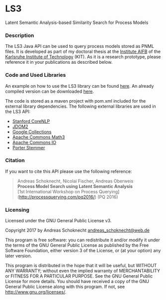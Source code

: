 # LS3
Latent Semantic Analysis-based Similarity Search for Process Models

### Description
The LS3 Java API can be used to query process models stored as PNML files. It is developed as part of my doctoral thesis at the [Institute AIFB](http://www.aifb.kit.edu/web/Hauptseite/en) of the [Karlsruhe Institute of Technology](http://www.kit.edu/english/index.php) (KIT). As it is a research prototype, please reference it in your publications as described below.

### Code and Used Libraries
An example on how to use the LS3 library can be found [here](https://github.com/ASchoknecht/LS3/wiki/LS3-Usage). An already compiled version can be downloaded [here](http://butler.aifb.kit.edu/asc/LS3/LS3-1.0-jar-with-dependencies.jar).

The code is stored as a maven project with pom.xml included for the external library dependencies. The following external libraries are used in the LS3 API:

* [Stanford CoreNLP](http://stanfordnlp.github.io/CoreNLP/)
* [JDOM2](http://www.jdom.org/)
* [Google Collections](https://mvnrepository.com/artifact/com.google.collections/google-collections/1.0)
* [Apache Commons Math3](http://commons.apache.org/proper/commons-math/)
* [Apache Commons IO](https://commons.apache.org/proper/commons-io/)
* [Porter Stemmer](https://mvnrepository.com/artifact/gov.sandia.foundry/porter-stemmer)

### Citation
If you want to cite this API please use the following reference:

> Andreas Schoknecht, Nicolai Fischer, Andreas Oberweis<br/>
> **Process Model Search using Latent Semantic Analysis**<br/>
> [1st International Workshop on Process Querying] (http://processquerying.com/pq2016/) (PQ 2016)

### Licensing
Licensed under the GNU General Public License v3.

Copyright 2017 by Andreas Schoknecht <andreas_schoknecht@web.de>

This program is free software: you can redistribute it and/or modify it under the terms of the GNU General Public License as published by the Free Software Foundation, either version 3 of the License, or (at your option) any later version.

This program is distributed in the hope that it will be useful, but WITHOUT ANY WARRANTY; without even the implied warranty of MERCHANTABILITY or FITNESS FOR A PARTICULAR PURPOSE.  See the GNU General Public License for more details. You should have received a copy of the GNU General Public License along with this program.  If not, see <http://www.gnu.org/licenses/>.
